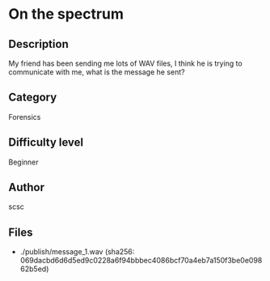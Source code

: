 # On the spectrum
## Description
My friend has been sending me lots of WAV files, I think he is trying to communicate with me, what is the message he sent?

## Category
Forensics
## Difficulty level
Beginner
## Author
scsc
## Files
- ./publish/message_1.wav (sha256: 069dacbd6d6d5ed9c0228a6f94bbbec4086bcf70a4eb7a150f3be0e09862b5ed)
